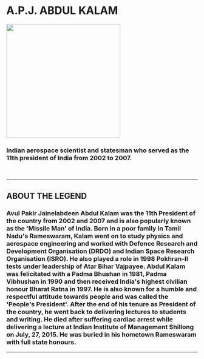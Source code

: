 <!DOCTYPE html>
<html lang="en">
<head>
    <meta charset="UTF-8">
    <meta name="viewport" content="width=device-width, initial-scale=1.0">
    <title>TRIBUTE PAGE</title>
    <link rel="stylesheet" href="ARPIT.css">
</head> <h1> A.P.J. ABDUL KALAM </h1> 
<body>
    <!-- image -->
    <img src="https://e0.pxfuel.com/wallpapers/564/113/desktop-wallpaper-a-p-j-abdul-kalam-apj-abdul-kalam.jpg" height="300px" width="300px" alt="">
    <div> <h3> Indian aerospace scientist and statesman who served as the 11th president of India from 2002 to 2007. </h3></div>
    <br> <hr>
    <h2> ABOUT THE LEGEND </h2>
    <p> <h3>
        Avul Pakir Jainelabdeen Abdul Kalam was the 11th President of the country from 2002 and 2007 and is also popularly known as the 'Missile Man' of India. Born in a poor family in Tamil Nadu's Rameswaram, Kalam went on to study physics and aerospace engineering and worked with Defence Research and Development Organisation (DRDO) and Indian Space Research Organisation (ISRO). He also played a role in 1998 Pokhran-II tests under leadership of Atar Bihar Vajpayee. Abdul Kalam was felicitated with a Padma Bhushan in 1981, Padma Vibhushan in 1990 and then received India's highest civilian honour Bharat Ratna in 1997. He is also known for a humble and respectful attitude towards people and was called the 'People's President'. After the end of his tenure as President of the country, he went back to delivering lectures to students and writing. He died after suffering cardiac arrest while delivering a lecture at Indian Institute of Management Shillong on July, 27, 2015. He was buried in his hometown Rameswaram with full state honours.
        </h3>
    </p>
    <hr> 
    
</body>
</html>
